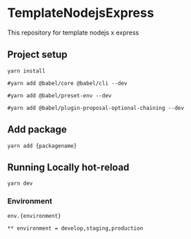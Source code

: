 # TemplateNodejsExpress
This repository for template nodejs x express 


## Project setup
```
yarn install

#yarn add @babel/core @babel/cli --dev

#yarn add @babel/preset-env --dev

#yarn add @babel/plugin-proposal-optional-chaining --dev

```


## Add package
```
yarn add {packagename}
```


## Running Locally hot-reload
```
yarn dev
```

### Environment 
```
env.{environment}

** environment = develop,staging,production
```


